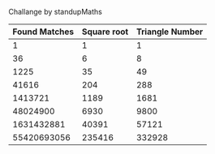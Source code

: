 Challange by standupMaths


| Found Matches  | Square root | Triangle Number|
| -----| ---- | ---|
| 1  | 1  | 1 |
| 36  | 6  | 8 |
| 1225  | 35 | 49 |
| 41616 | 204 | 288 |
| 1413721 | 1189  | 1681 |
| 48024900  | 6930 | 9800 |
| 1631432881  | 40391 | 57121 |
| 55420693056  | 235416  | 332928 |
